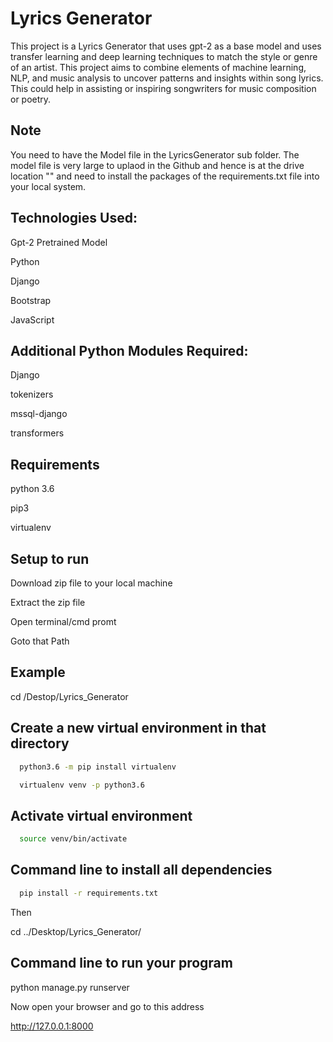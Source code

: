 
# Lyrics Generator

This project is a Lyrics Generator that uses gpt-2 as a base model and uses transfer learning and deep learning techniques to match the style or genre of an artist. This project aims to combine elements of machine learning, NLP, and music analysis to uncover patterns and insights within song lyrics. This could help in assisting or inspiring songwriters for music composition or poetry.


## Note

You need to have the Model file in the LyricsGenerator sub folder. The model file is very large to uplaod in the Github and hence is at the drive location "" and need to install the packages of the requirements.txt file into your local system.

## Technologies Used:

Gpt-2 Pretrained Model

Python

Django

Bootstrap

JavaScript
## Additional Python Modules Required:
Django

tokenizers

mssql-django

transformers
## Requirements
python 3.6

pip3

virtualenv
## Setup to run
Download zip file to your local machine

Extract the zip file

Open terminal/cmd promt

Goto that Path
## Example
cd /Destop/Lyrics_Generator

## Create a new virtual environment in that directory
```bash
  python3.6 -m pip install virtualenv
```


```bash
  virtualenv venv -p python3.6
```

## Activate virtual environment
```bash
  source venv/bin/activate
```

## Command line to install all dependencies
```bash
  pip install -r requirements.txt
```


Then

cd ../Desktop/Lyrics_Generator/
## Command line to run your program
python manage.py runserver

Now open your browser and go to this address

http://127.0.0.1:8000




